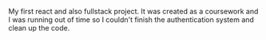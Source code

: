 My first react and also fullstack project.
It was created as a coursework and I was running out of time so I couldn't finish the authentication system and clean up the code.
